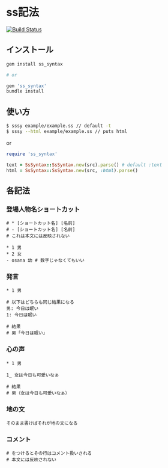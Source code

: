 # ss記法
[![Build Status](https://travis-ci.org/henteko/ss_syntax_rb.svg?branch=master)](https://travis-ci.org/henteko/ss_syntax_rb)

## インストール

```sh
gem install ss_syntax

# or

gem 'ss_syntax'
bundle install
```

## 使い方

```sh
$ sssy example/example.ss // default -t
$ sssy --html example/example.ss // puts html
```

or

```rb
require 'ss_syntax'

text = SsSyntax::SsSyntax.new(src).parse() # default :text
html = SsSyntax::SsSyntax.new(src, :html).parse()
```

## 各記法

### 登場人物名ショートカット

```
# * [ショートカット名] [名前]
# - [ショートカット名] [名前]
# これは本文には反映されない

* 1 男
* 2 女
- osana 幼 # 数字じゃなくてもいい
```

### 発言

```
* 1 男

# 以下はどちらも同じ結果になる
男: 今日は眠い
1: 今日は眠い

# 結果
# 男「今日は眠い」
```

### 心の声

```
* 1 男

1_ 女は今日も可愛いなぁ

# 結果
# 男（女は今日も可愛いなぁ）
```

### 地の文

```
そのまま書けばそれが地の文になる
```

### コメント

```
# をつけるとその行はコメント扱いされる
# 本文には反映されない
```

